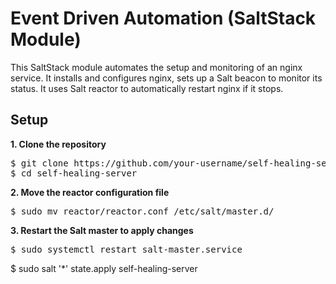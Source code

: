 # Event Driven Automation (SaltStack Module)

This SaltStack module automates the setup and monitoring of an nginx service.
It installs and configures nginx, sets up a Salt beacon to monitor its status.
It uses Salt reactor to automatically restart nginx if it stops.

## Setup

**1. Clone the repository**

<pre>
$ git clone https://github.com/your-username/self-healing-server.git
$ cd self-healing-server
</pre>

**2. Move the reactor configuration file**

<pre>
$ sudo mv reactor/reactor.conf /etc/salt/master.d/
</pre>

**3. Restart the Salt master to apply changes**

<pre>
$ sudo systemctl restart salt-master.service
</pre

**4. Run the Salt state on your minions**

<pre>
$ sudo salt '*' state.apply self-healing-server
</pre
